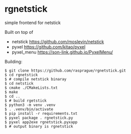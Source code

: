 # rgnetstick
simple frontend for netstick

Built on top of
- netstick https://github.com/moslevin/netstick
- pyxel https://github.com/kitao/pyxel
- pyxel_menu https://son-link.github.io/PyxelMenu/

Building:
```
$ git clone https://github.com/rasprague/rgnetstick.git
$ cd rgnetstick
$ # compile netstick binaray
$ cd netstick
$ cmake ./CMakeLists.txt
$ make
$ cd ..
$ # build rgetstick
$ python3 -m venv .venv
$ . .venv/bin/activate
$ pip install -r requirements.txt
$ pyxel package . rgnetstick.py
$ pyxel app2exe rgnetstick.pyxapp
$ # output binary is rgnetstick
```
